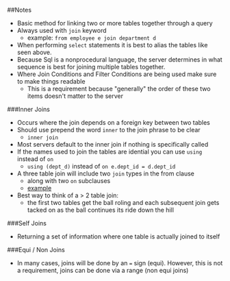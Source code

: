 ##Notes

* Basic method for linking two or more tables together through a query
* Always used with `join` keyword
  * example: `from employee e join department d`
* When performing `select` statements it is best to alias the tables
like seen above.
* Because Sql is a nonprocedural language, the server determines in what
sequence is best for joining multiple tables together.
* Where Join Conditions and Filter Conditions are being used make sure
to make things readable
  * This is a requirement because "generally" the order of these two
  items doesn't matter to the server

###Inner Joins

* Occurs where the join depends on a foreign key between two tables
* Should use prepend the word `inner` to the join phrase to be clear
  * `inner join`
* Most servers default to the inner join if nothing is specifically
called
* If the names used to join the tables are idential you can use `using`
instead of `on`
  * `using (dept_d)` instead of `on e.dept_id = d.dept_id`
* A three table join will include two `join` types in the from clause
  * along with two `on` subclauses
  * [example][1]
* Best way to think of a > 2 table join:
  * the first two tables get the ball roling and each subsequent join
  gets tacked on as the ball continues its ride down the hill
  
###Self Joins

* Returning a set of information where one table is actually joined to
itself

###Equi / Non Joins

* In many cases, joins will be done by an `=` sign (equi). However, this
is not a requirement, joins can be done via  a range (non equi joins)

[1]: /SqlThreeTableJoinEx
